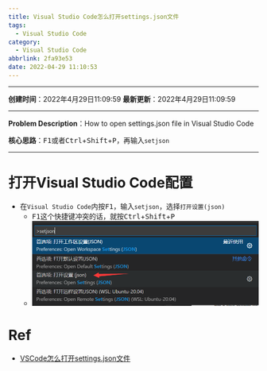 ```yaml
---
title: Visual Studio Code怎么打开settings.json文件
tags:
  - Visual Studio Code
category:
  - Visual Studio Code
abbrlink: 2fa93e53
date: 2022-04-29 11:10:53
---
```


---

**创建时间**：2022年4月29日11:09:59
**最新更新**：2022年4月29日11:09:59

---

**Problem Description**：How to open settings.json file in Visual Studio Code

**核心思路**：<kbd>F1</kbd>或者<kbd>Ctrl</kbd>+<kbd>Shift</kbd>+<kbd>P</kbd>，再输入`setjson`

---

# 打开Visual Studio Code配置
* 在`Visual Studio Code`内按<kbd>F1</kbd>，输入`setjson`，选择`打开设置(json)`
	* <kbd>F1</kbd>这个快捷键冲突的话，就按<kbd>Ctrl</kbd>+<kbd>Shift</kbd>+<kbd>P</kbd>
	* ![image-20220429111114788](Visual-Studio-Code怎么打开settings-json文件/image-20220429111114788.png)

# Ref
* [VSCode怎么打开settings.json文件](https://blog.csdn.net/weixin_43798960/article/details/109362907)
